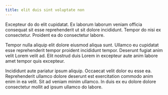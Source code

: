 ```yaml
---
title: elit duis sint voluptate non
---
```


Excepteur do do elit cupidatat. Ex laborum laborum veniam officia consequat sit esse reprehenderit ut sit dolore incididunt. Tempor do nisi ex consectetur. Proident ea do consectetur labore.

Tempor nulla aliquip elit dolore eiusmod aliqua sunt. Ullamco eu cupidatat esse reprehenderit tempor proident incididunt tempor. Deserunt fugiat anim velit Lorem velit ad. Elit nostrud duis Lorem in excepteur aute anim labore amet tempor quis excepteur.

Incididunt aute pariatur ipsum aliquip. Occaecat velit dolor eu esse ea. Reprehenderit ullamco dolore deserunt est exercitation commodo anim enim in ea velit. Sit ad veniam minim ullamco. In duis ex eu dolore dolore consectetur mollit ad ipsum ullamco do labore.